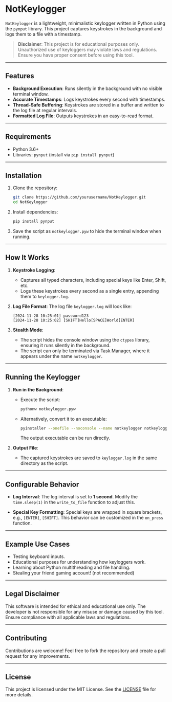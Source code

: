 # NotKeylogger

`NotKeylogger` is a lightweight, minimalistic keylogger written in Python using the `pynput` library. This project captures keystrokes in the background and logs them to a file with a timestamp. 

> **Disclaimer**: This project is for educational purposes only. Unauthorized use of keyloggers may violate laws and regulations. Ensure you have proper consent before using this tool.

---

## Features
- **Background Execution**: Runs silently in the background with no visible terminal window.
- **Accurate Timestamps**: Logs keystrokes every second with timestamps.
- **Thread-Safe Buffering**: Keystrokes are stored in a buffer and written to the log file at regular intervals.
- **Formatted Log File**: Outputs keystrokes in an easy-to-read format.

---

## Requirements
- Python 3.6+
- Libraries: `pynput` (install via `pip install pynput`)

---

## Installation

1. Clone the repository:
   ```bash
   git clone https://github.com/yourusername/NotKeylogger.git
   cd NotKeylogger
   ```

2. Install dependencies:
   ```bash
   pip install pynput
   ```

3. Save the script as `notkeylogger.pyw` to hide the terminal window when running.

---

## How It Works

1. **Keystroke Logging**:
   - Captures all typed characters, including special keys like Enter, Shift, etc.
   - Logs these keystrokes every second as a single entry, appending them to `keylogger.log`.

2. **Log File Format**:
   The log file `keylogger.log` will look like:
   ```
   [2024-11-28 10:25:01] password123
   [2024-11-28 10:25:02] [SHIFT]Hello[SPACE]World[ENTER]
   ```

3. **Stealth Mode**:
   - The script hides the console window using the `ctypes` library, ensuring it runs silently in the background.
   - The script can only be terminated via Task Manager, where it appears under the name `notkeylogger`.

---

## Running the Keylogger

1. **Run in the Background**:
   - Execute the script:
     ```bash
     pythonw notkeylogger.pyw
     ```

   - Alternatively, convert it to an executable:
     ```bash
     pyinstaller --onefile --noconsole --name notkeylogger notkeylogger.pyw
     ```
     The output executable can be run directly.

2. **Output File**:
   - The captured keystrokes are saved to `keylogger.log` in the same directory as the script.

---

## Configurable Behavior

- **Log Interval**:
  The log interval is set to **1 second**. Modify the `time.sleep(1)` in the `write_to_file` function to adjust this.

- **Special Key Formatting**:
  Special keys are wrapped in square brackets, e.g., `[ENTER]`, `[SHIFT]`. This behavior can be customized in the `on_press` function.

---

## Example Use Cases
- Testing keyboard inputs.
- Educational purposes for understanding how keyloggers work.
- Learning about Python multithreading and file handling.
- Stealing your friend gaming account! (not recommended)

---

## Legal Disclaimer
This software is intended for ethical and educational use only. The developer is not responsible for any misuse or damage caused by this tool. Ensure compliance with all applicable laws and regulations.

---

## Contributing
Contributions are welcome! Feel free to fork the repository and create a pull request for any improvements.

---

## License
This project is licensed under the MIT License. See the [LICENSE](LICENSE) file for more details.

